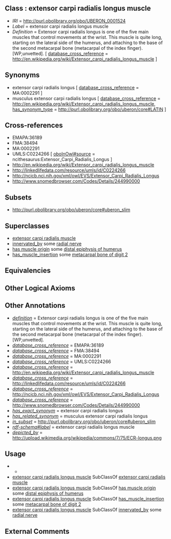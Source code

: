 
## Class : extensor carpi radialis longus muscle

 * *IRI* = http://purl.obolibrary.org/obo/UBERON_0001524
 * *Label* = extensor carpi radialis longus muscle
 * *Definition* = Extensor carpi radialis longus is one of the five main muscles that control movements at the wrist. This muscle is quite long, starting on the lateral side of the humerus, and attaching to the base of the second metacarpal bone (metacarpal of the index finger). [WP,unvetted]. [ [database_cross_reference](../../ef/oboInOwl#hasDbXref.md) = http://en.wikipedia.org/wiki/Extensor_carpi_radialis_longus_muscle ]

## Synonyms

 * extensor carpi radialis longus [ [database_cross_reference](../../ef/oboInOwl#hasDbXref.md) = MA:0002291 ]
 * musculus extensor carpi radialis longus [ [database_cross_reference](../../ef/oboInOwl#hasDbXref.md) = http://en.wikipedia.org/wiki/Extensor_carpi_radialis_longus_muscle, [has_synonym_type](../../pe/oboInOwl#hasSynonymType.md) = http://purl.obolibrary.org/obo/uberon/core#LATIN ]

## Cross-references

 * EMAPA:36189
 * FMA:38494
 * MA:0002291
 * UMLS:C0224266 [ [oboInOwl#source](../../ce/oboInOwl#source.md) = ncithesaurus:Extensor_Carpi_Radialis_Longus ]
 * http://en.wikipedia.org/wiki/Extensor_carpi_radialis_longus_muscle
 * http://linkedlifedata.com/resource/umls/id/C0224266
 * http://ncicb.nci.nih.gov/xml/owl/EVS/Extensor_Carpi_Radialis_Longus
 * http://www.snomedbrowser.com/Codes/Details/244990000

## Subsets

 * http://purl.obolibrary.org/obo/uberon/core#uberon_slim

## Superclasses

 * [extensor carpi radialis muscle](../../UBERON/67/UBERON_0011867.md)
 * [innervated_by](../../RO/05/RO_0002005.md) some [radial nerve](../../UBERON/92/UBERON_0001492.md)
 * [has muscle origin](../../RO/72/RO_0002372.md) some [distal epiphysis of humerus](../../UBERON/04/UBERON_0004404.md)
 * [has_muscle_insertion](../../RO/73/RO_0002373.md) some [metacarpal bone of digit 2](../../UBERON/46/UBERON_0003646.md)

## Equivalencies


## Other Logical Axioms


## Other Annotations

 * *[definition](../../IAO/15/IAO_0000115.md)* = Extensor carpi radialis longus is one of the five main muscles that control movements at the wrist. This muscle is quite long, starting on the lateral side of the humerus, and attaching to the base of the second metacarpal bone (metacarpal of the index finger). [WP,unvetted].
 * *[database_cross_reference](../../ef/oboInOwl#hasDbXref.md)* = EMAPA:36189
 * *[database_cross_reference](../../ef/oboInOwl#hasDbXref.md)* = FMA:38494
 * *[database_cross_reference](../../ef/oboInOwl#hasDbXref.md)* = MA:0002291
 * *[database_cross_reference](../../ef/oboInOwl#hasDbXref.md)* = UMLS:C0224266
 * *[database_cross_reference](../../ef/oboInOwl#hasDbXref.md)* = http://en.wikipedia.org/wiki/Extensor_carpi_radialis_longus_muscle
 * *[database_cross_reference](../../ef/oboInOwl#hasDbXref.md)* = http://linkedlifedata.com/resource/umls/id/C0224266
 * *[database_cross_reference](../../ef/oboInOwl#hasDbXref.md)* = http://ncicb.nci.nih.gov/xml/owl/EVS/Extensor_Carpi_Radialis_Longus
 * *[database_cross_reference](../../ef/oboInOwl#hasDbXref.md)* = http://www.snomedbrowser.com/Codes/Details/244990000
 * *[has_exact_synonym](../../ym/oboInOwl#hasExactSynonym.md)* = extensor carpi radialis longus
 * *[has_related_synonym](../../ym/oboInOwl#hasRelatedSynonym.md)* = musculus extensor carpi radialis longus
 * *[in_subset](../../et/oboInOwl#inSubset.md)* = http://purl.obolibrary.org/obo/uberon/core#uberon_slim
 * *[rdf-schema#label](../../el/rdf-schema#label.md)* = extensor carpi radialis longus muscle
 * *[depicted_by](../../depicted/by/depicted_by.md)* = http://upload.wikimedia.org/wikipedia/commons/7/75/ECR-longus.png

## Usage

 * -
 * [extensor carpi radialis longus muscle](../../UBERON/24/UBERON_0001524.md) SubClassOf [extensor carpi radialis muscle](../../UBERON/67/UBERON_0011867.md)
 * [extensor carpi radialis longus muscle](../../UBERON/24/UBERON_0001524.md) SubClassOf [has muscle origin](../../RO/72/RO_0002372.md) some [distal epiphysis of humerus](../../UBERON/04/UBERON_0004404.md)
 * [extensor carpi radialis longus muscle](../../UBERON/24/UBERON_0001524.md) SubClassOf [has_muscle_insertion](../../RO/73/RO_0002373.md) some [metacarpal bone of digit 2](../../UBERON/46/UBERON_0003646.md)
 * [extensor carpi radialis longus muscle](../../UBERON/24/UBERON_0001524.md) SubClassOf [innervated_by](../../RO/05/RO_0002005.md) some [radial nerve](../../UBERON/92/UBERON_0001492.md)

## External Comments

